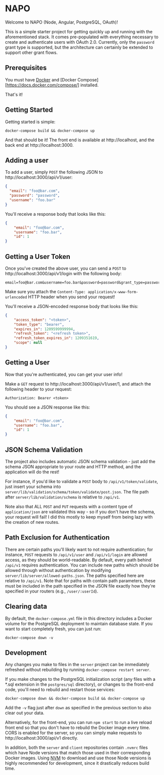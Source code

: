 # NAPO

Welcome to NAPO (Node, Angular, PostgreSQL, OAuth)!

This is a simple starter project for getting quickly
up and running with the aforementioned stack. It comes
pre-populated with everything necessary to create
and authenticate users with OAuth 2.0. Currently, only
the `password` grant type is supported, but the architecture
can certainly be extended to support other grant flows.

## Prerequisites

You must have [Docker](https://docs.docker.com/) and 
[Docker Compose][https://docs.docker.com/compose/] installed.

That's it!

## Getting Started

Getting started is simple:

```
docker-compose build && docker-compose up
```

And that should be it! The front end is available at
http://localhost, and the back end at http://localhost:3000.

## Adding a user

To add a user, simply `POST` the following JSON to 
http://localhost:3000/api/v1/user:

```json
{
  "email": "foo@bar.com",
  "password": "password",
  "username": "foo.bar"
}
```

You'll receive a response body that looks like this:

```json
{
    "email": "foo@bar.com",
    "username": "foo.bar",
    "id": 1
}
```

## Getting a User Token

Once you've created the above user, you can send a `POST` to
http://localhost:3000/api/v1/login with the following body:

```
email=foo@bar.com&username=foo.bar&password=password&grant_type=password&client_id=898d7b9c43c3b45e79008ae58098a484
```

Make sure you attach the `Content-Type: application/x-www-form-urlencoded` HTTP
header when you send your request!

You'll receive a JSON-encoded response body that looks like this:

```json
{
    "access_token": "<token>",
    "token_type": "bearer",
    "expires_in": 1209599999994,
    "refresh_token": "<refresh token>",
    "refresh_token_expires_in": 1209351619,
    "scope": null
}
```


## Getting a User

Now that you're authenticated, you can get your user info!

Make a `GET` request to http://localhost:3000/api/v1/user/1,
and attach the following header to your request:

```
Authorization: Bearer <token>
```

You should see a JSON response like this:

```json
{
    "email": "foo@bar.com",
    "username": "foo.bar",
    "id": 1
}
```

## JSON Schema Validation

The project also includes automatic JSON schema validation -
just add the schema JSON appropriate to your route and HTTP method,
and the application will do the rest!

For instance, if you'd like to validate a `POST` body to `/api/v1/token/validate`,
just insert your schema into `server/lib/validation/schema/token/validate/post.json`.
The file path after `server/lib/validation/schema` is relative to `/api/v1`.

Note also that ALL `POST` and `PUT` requests with a content type of `application/json`
are validated this way - so if you don't have the schema, your request will fail!
I did this mostly to keep myself from being lazy with the creation of new routes.


## Path Exclusion for Authentication

There are certain paths you'll likely want to not require authentication; for instance,
`POST` requests to `/api/v1/user` and `/api/v1/login` are allowed access, as they
should be world-readable. By default, every path behind `/api/v1` requires authentication.
You can include new paths which should be allowed through without authentication by 
modifying `server/lib/server/allowed-paths.json`. The paths specified here are relative
to `/api/v1`. Note that for paths with contain path parameters, these must be included in
the path specified in the JSON file exactly how they're specified in your routers (e.g.,
 `/user/:userId`).


## Clearing data

By default, the `docker-compose.yml` file in this directory includes a Docker volume for
the PostgreSQL deployment to maintain database state. If you want to start completely fresh,
you can just run:

```
docker-compose down -v
```

## Development

Any changes you make to files in the `server` project can be immediately refreshed without
rebuilding by running `docker-compose restart server`.

If you make changes to the PostgreSQL initialization script (any files with a *.sql extension
in the `postgres/sql` directory), or changes to the front-end code, you'll need to rebuild
and restart those services:

```
docker-compose down && docker-compose build && docker-compose up
```

Add the `-v` flag just after `down` as specified in the previous section to also clear out
your data.

Alternatively, for the front-end, you can run `npm start` to run a live reload front end
so that you don't have to rebuild the Docker image every time. CORS is enabled for the
server, so you can simply make requests to http://localhost:3000/api/v1 directly.

In addition, both the `server` and `client` repositories contain `.nvmrc` files which have
Node versions that match those used in their corresponding Docker images. Using 
[NVM](https://github.com/creationix/nvm) to download and use those Node versions
is highly recommended for development, since it drastically reduces build time.
